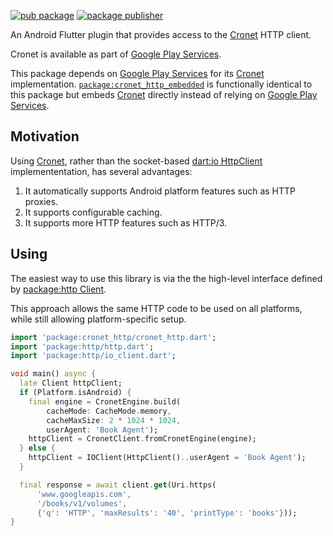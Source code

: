 [![pub package](https://img.shields.io/pub/v/cronet_http.svg)](https://pub.dev/packages/cronet_http)
[![package publisher](https://img.shields.io/pub/publisher/cronet_http.svg)](https://pub.dev/packages/cronet_http/publisher)

An Android Flutter plugin that provides access to the
[Cronet][]
HTTP client.

Cronet is available as part of
[Google Play Services][]. 

This package depends on [Google Play Services][] for its [Cronet][]
implementation.
[`package:cronet_http_embedded`](https://pub.dev/packages/cronet_http_embedded)
is functionally identical to this package but embeds [Cronet][] directly
instead of relying on [Google Play Services][].

## Motivation

Using [Cronet][], rather than the socket-based [dart:io HttpClient][]
implemententation, has several advantages:

1. It automatically supports Android platform features such as HTTP proxies.
2. It supports configurable caching.
3. It supports more HTTP features such as HTTP/3.

## Using

The easiest way to use this library is via the the high-level interface
defined by [package:http Client][].

This approach allows the same HTTP code to be used on all platforms, while
still allowing platform-specific setup.

```dart
import 'package:cronet_http/cronet_http.dart';
import 'package:http/http.dart';
import 'package:http/io_client.dart';

void main() async {
  late Client httpClient;
  if (Platform.isAndroid) {
    final engine = CronetEngine.build(
        cacheMode: CacheMode.memory,
        cacheMaxSize: 2 * 1024 * 1024,
        userAgent: 'Book Agent');
    httpClient = CronetClient.fromCronetEngine(engine);
  } else {
    httpClient = IOClient(HttpClient()..userAgent = 'Book Agent');
  }

  final response = await client.get(Uri.https(
      'www.googleapis.com',
      '/books/v1/volumes',
      {'q': 'HTTP', 'maxResults': '40', 'printType': 'books'}));
}
```

[Cronet]: https://developer.android.com/guide/topics/connectivity/cronet/reference/org/chromium/net/package-summary
[dart:io HttpClient]: https://api.dart.dev/stable/dart-io/HttpClient-class.html
[Google Play Services]: https://developers.google.com/android/guides/overview
[package:http Client]: https://pub.dev/documentation/http/latest/http/Client-class.html
